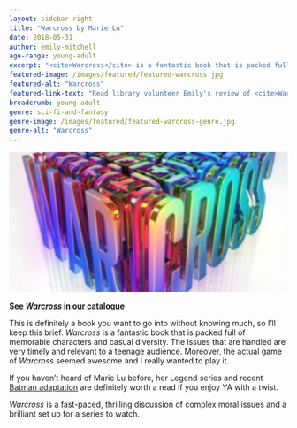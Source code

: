 ```yaml
---
layout: sidebar-right
title: "Warcross by Marie Lu"
date: 2018-05-31
author: emily-mitchell
age-range: young-adult
excerpt: "<cite>Warcross</cite> is a fantastic book that is packed full of memorable characters and casual diversity."
featured-image: /images/featured/featured-warcross.jpg
featured-alt: "Warcross"
featured-link-text: "Read library volunteer Emily's review of <cite>Warcross</cite> by Marie Lu."
breadcrumb: young-adult
genre: sci-fi-and-fantasy
genre-image: /images/featured/featured-warcross-genre.jpg
genre-alt: "Warcross"
---
```


![Warcross](/images/featured/featured-warcross.jpg)

**[See <cite>Warcross</cite> in our catalogue](https://suffolk.spydus.co.uk/cgi-bin/spydus.exe/ENQ/OPAC/BIBENQ?BRN=2254344)**

This is definitely a book you want to go into without knowing much, so I’ll keep this brief. <cite>Warcross</cite> is a fantastic book that is packed full of memorable characters and casual diversity. The issues that are handled are very timely and relevant to a teenage audience. Moreover, the actual game of <cite>Warcross</cite> seemed awesome and I really wanted to play it.

If you haven’t heard of Marie Lu before, her Legend series and recent [Batman adaptation](/new-suggestions/young-adult/batman-nightwalker-by-marie-lu/) are definitely worth a read if you enjoy YA with a twist.

<cite>Warcross</cite> is a fast-paced, thrilling discussion of complex moral issues and a brilliant set up for a series to watch.

